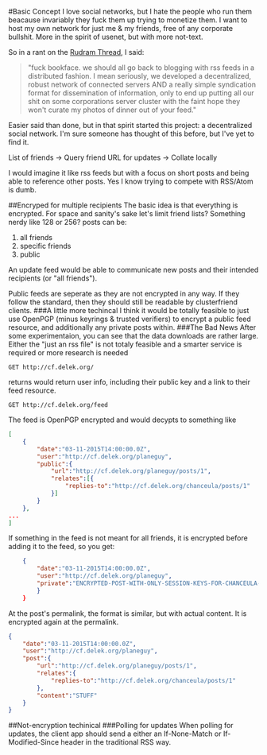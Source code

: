 #Basic Concept
I love social networks, but I hate the people who run them beacause invariably they fuck them up trying to monetize them. I want to host my own network for just me & my friends, free of any corporate bullshit. More in the spirit of usenet, but with more not-text.

So in a rant on the [Rudram Thread](https://www.facebook.com/chris.rudram/posts/10153870108165247), I said: 

>"fuck bookface. we should all go back to blogging with rss feeds in a distributed fashion. I mean seriously, we developed a decentralized, robust network of connected servers AND a really simple syndication format for dissemination of information, only to end up putting all our shit on some corporations server cluster with the faint hope they won't curate my photos of dinner out of your feed."

Easier said than done, but in that spirit started this project: a decentralized social network. I'm sure someone has thought of this before, but I've yet to find it.

List of friends -> Query friend URL for updates -> Collate locally

I would imagine it like rss feeds but with a focus on short posts and being able to reference other posts. Yes I know trying to compete with RSS/Atom is dumb.

##Encryped for multiple recipients
The basic idea is that everything is encrypted. For space and sanity's sake let's limit friend lists? Something nerdy like 128 or 256?
posts can be:

1. all friends
2. specific friends
3. public

An update feed would be able to communicate new posts and their intended recipients (or "all friends"). 

Public feeds are seperate as they are not encrypted in any way. If they follow the standard, then they should still be readable by clusterfriend clients.
###A little more techincal
I think it would be totally feasible to just use OpenPGP (minus keyrings & trusted verifiers) to encrypt a public feed resource, and additionally any private posts within. 
###The Bad News
After some experimentaion, you can see that the data downloads are rather large. Either the "just an rss file" is not totaly feasible and a smarter service is required or more research is needed

```
GET http://cf.delek.org/
```
returns would return user info, including their public key and a link to their feed resource.
```
GET http://cf.delek.org/feed
```

The feed is OpenPGP encrypted and would decypts to something like
```JSON
[
	{
		"date":"03-11-2015T14:00:00.0Z",
		"user":"http://cf.delek.org/planeguy",
		"public":{
			"url":"http://cf.delek.org/planeguy/posts/1",
			"relates":[{
				"replies-to":"http://cf.delek.org/chanceula/posts/1"
			}]
		}
	},
...
]
```
If something in the feed is not meant for all friends, it is encrypted before adding it to the feed, so you get:
```JSON
	{
		"date":"03-11-2015T14:00:00.0Z",
		"user":"http://cf.delek.org/planeguy",
		"private":"ENCRYPTED-POST-WITH-ONLY-SESSION-KEYS-FOR-CHANCEULA-AND-PIXELANTE"
		}
	}
```
At the post's permalink, the format is similar, but with actual content. It is encrypted again at the permalink.
```JSON
{
	"date":"03-11-2015T14:00:00.0Z",
	"user":"http://cf.delek.org/planeguy",
	"post":{
		"url":"http://cf.delek.org/planeguy/posts/1",
		"relates":{
			"replies-to":"http://cf.delek.org/chanceula/posts/1"
		},
		"content":"STUFF"
	}
}
```
##Not-encryption techinical
###Polling for updates
When polling for updates, the client app should send a either an If-None-Match or If-Modified-Since header in the traditional RSS way.
